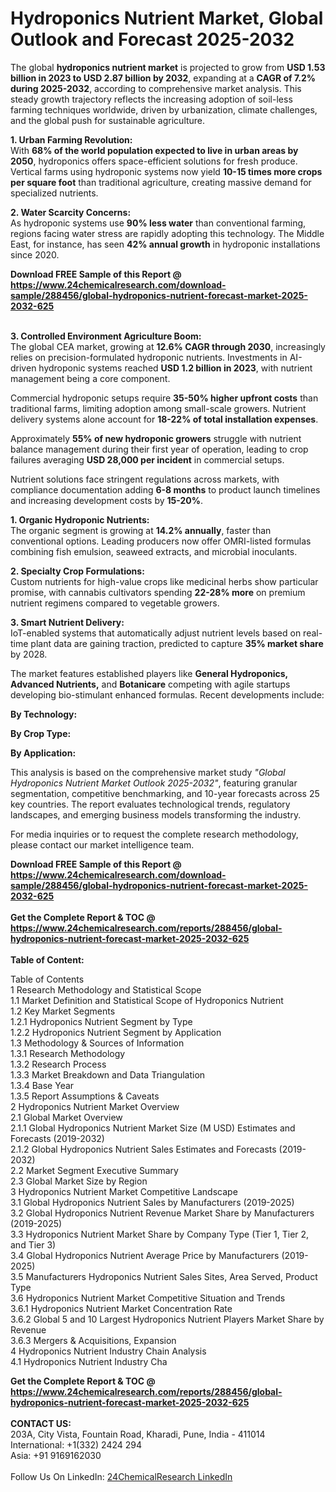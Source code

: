 <h1>Hydroponics Nutrient Market, Global Outlook and Forecast 2025-2032</h1><p>The global <strong>hydroponics nutrient market</strong> is projected to grow from <strong>USD 1.53 billion in 2023 to USD 2.87 billion by 2032</strong>, expanding at a <strong>CAGR of 7.2% during 2025-2032</strong>, according to comprehensive market analysis. This steady growth trajectory reflects the increasing adoption of soil-less farming techniques worldwide, driven by urbanization, climate challenges, and the global push for sustainable agriculture.</p><p><strong>1. Urban Farming Revolution:</strong><br>
With <strong>68% of the world population expected to live in urban areas by 2050</strong>, hydroponics offers space-efficient solutions for fresh produce. Vertical farms using hydroponic systems now yield <strong>10-15 times more crops per square foot</strong> than traditional agriculture, creating massive demand for specialized nutrients.</p><p><strong>2. Water Scarcity Concerns:</strong><br>
As hydroponic systems use <strong>90% less water</strong> than conventional farming, regions facing water stress are rapidly adopting this technology. The Middle East, for instance, has seen <strong>42% annual growth</strong> in hydroponic installations since 2020.</p><div><b>Download FREE Sample of this Report @ 
            <a href="https://www.24chemicalresearch.com/download-sample/288456/global-hydroponics-nutrient-forecast-market-2025-2032-625">
            https://www.24chemicalresearch.com/download-sample/288456/global-hydroponics-nutrient-forecast-market-2025-2032-625</a></b></div><br><p><strong>3. Controlled Environment Agriculture Boom:</strong><br>
The global CEA market, growing at <strong>12.6% CAGR through 2030</strong>, increasingly relies on precision-formulated hydroponic nutrients. Investments in AI-driven hydroponic systems reached <strong>USD 1.2 billion in 2023</strong>, with nutrient management being a core component.</p><p>Commercial hydroponic setups require <strong>35-50% higher upfront costs</strong> than traditional farms, limiting adoption among small-scale growers. Nutrient delivery systems alone account for <strong>18-22% of total installation expenses</strong>.</p><p>Approximately <strong>55% of new hydroponic growers</strong> struggle with nutrient balance management during their first year of operation, leading to crop failures averaging <strong>USD 28,000 per incident</strong> in commercial setups.</p><p>Nutrient solutions face stringent regulations across markets, with compliance documentation adding <strong>6-8 months</strong> to product launch timelines and increasing development costs by <strong>15-20%</strong>.</p><p><strong>1. Organic Hydroponic Nutrients:</strong><br>
The organic segment is growing at <strong>14.2% annually</strong>, faster than conventional options. Leading producers now offer OMRI-listed formulas combining fish emulsion, seaweed extracts, and microbial inoculants.</p><p><strong>2. Specialty Crop Formulations:</strong><br>
Custom nutrients for high-value crops like medicinal herbs show particular promise, with cannabis cultivators spending <strong>22-28% more</strong> on premium nutrient regimens compared to vegetable growers.</p><p><strong>3. Smart Nutrient Delivery:</strong><br>
IoT-enabled systems that automatically adjust nutrient levels based on real-time plant data are gaining traction, predicted to capture <strong>35% market share</strong> by 2028.</p><p>The market features established players like <strong>General Hydroponics, Advanced Nutrients,</strong> and <strong>Botanicare</strong> competing with agile startups developing bio-stimulant enhanced formulas. Recent developments include:</p><p><strong>By Technology:</strong></p><p><strong>By Crop Type:</strong></p><p><strong>By Application:</strong></p><p>This analysis is based on the comprehensive market study <em>"Global Hydroponics Nutrient Market Outlook 2025-2032"</em>, featuring granular segmentation, competitive benchmarking, and 10-year forecasts across 25 key countries. The report evaluates technological trends, regulatory landscapes, and emerging business models transforming the industry.</p><p>For media inquiries or to request the complete research methodology, please contact our market intelligence team.</p><div><b>Download FREE Sample of this Report @ 
            <a href="https://www.24chemicalresearch.com/download-sample/288456/global-hydroponics-nutrient-forecast-market-2025-2032-625">
            https://www.24chemicalresearch.com/download-sample/288456/global-hydroponics-nutrient-forecast-market-2025-2032-625</a></b></div><br><div><b>Get the Complete Report & TOC @ 
            <a href="https://www.24chemicalresearch.com/reports/288456/global-hydroponics-nutrient-forecast-market-2025-2032-625">
            https://www.24chemicalresearch.com/reports/288456/global-hydroponics-nutrient-forecast-market-2025-2032-625</a></b></div><br>
            <b>Table of Content:</b><p>Table of Contents<br />
1 Research Methodology and Statistical Scope<br />
1.1 Market Definition and Statistical Scope of Hydroponics Nutrient<br />
1.2 Key Market Segments<br />
1.2.1 Hydroponics Nutrient Segment by Type<br />
1.2.2 Hydroponics Nutrient Segment by Application<br />
1.3 Methodology & Sources of Information<br />
1.3.1 Research Methodology<br />
1.3.2 Research Process<br />
1.3.3 Market Breakdown and Data Triangulation<br />
1.3.4 Base Year<br />
1.3.5 Report Assumptions & Caveats<br />
2 Hydroponics Nutrient Market Overview<br />
2.1 Global Market Overview<br />
2.1.1 Global Hydroponics Nutrient Market Size (M USD) Estimates and Forecasts (2019-2032)<br />
2.1.2 Global Hydroponics Nutrient Sales Estimates and Forecasts (2019-2032)<br />
2.2 Market Segment Executive Summary<br />
2.3 Global Market Size by Region<br />
3 Hydroponics Nutrient Market Competitive Landscape<br />
3.1 Global Hydroponics Nutrient Sales by Manufacturers (2019-2025)<br />
3.2 Global Hydroponics Nutrient Revenue Market Share by Manufacturers (2019-2025)<br />
3.3 Hydroponics Nutrient Market Share by Company Type (Tier 1, Tier 2, and Tier 3)<br />
3.4 Global Hydroponics Nutrient Average Price by Manufacturers (2019-2025)<br />
3.5 Manufacturers Hydroponics Nutrient Sales Sites, Area Served, Product Type<br />
3.6 Hydroponics Nutrient Market Competitive Situation and Trends<br />
3.6.1 Hydroponics Nutrient Market Concentration Rate<br />
3.6.2 Global 5 and 10 Largest Hydroponics Nutrient Players Market Share by Revenue<br />
3.6.3 Mergers & Acquisitions, Expansion<br />
4 Hydroponics Nutrient Industry Chain Analysis<br />
4.1 Hydroponics Nutrient Industry Cha</p><div><b>Get the Complete Report & TOC @ 
            <a href="https://www.24chemicalresearch.com/reports/288456/global-hydroponics-nutrient-forecast-market-2025-2032-625">
            https://www.24chemicalresearch.com/reports/288456/global-hydroponics-nutrient-forecast-market-2025-2032-625</a></b></div><br><b>CONTACT US:</b><br>
            203A, City Vista, Fountain Road, Kharadi, Pune, India - 411014<br>
            International: +1(332) 2424 294<br>
            Asia: +91 9169162030 <br><br>
            Follow Us On LinkedIn: <a href="https://www.linkedin.com/company/24chemicalresearch/">24ChemicalResearch LinkedIn</a>